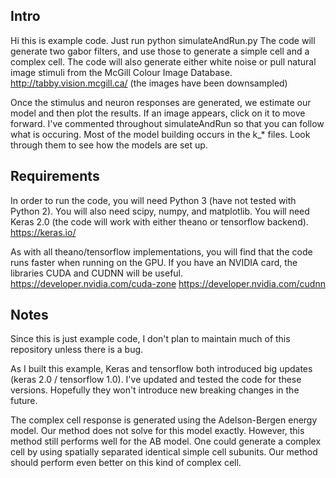 ## Intro
Hi this is example code.
Just run python simulateAndRun.py
The code will generate two gabor filters, and use those to generate a simple cell and a complex cell. 
The code will also generate either white noise or pull natural image stimuli from the McGill Colour Image Database.
http://tabby.vision.mcgill.ca/ (the images have been downsampled)

Once the stimulus and neuron responses are generated, we estimate our model and then plot the results.
If an image appears, click on it to move forward.
I've commented throughout simulateAndRun so that you can follow what is occuring.
Most of the model building occurs in the k_* files. Look through them to see how the models are set up.


## Requirements

In order to run the code, you will need Python 3 (have not tested with Python 2). 
You will also need scipy, numpy, and matplotlib. 
You will need Keras 2.0 (the code will work with either theano or tensorflow backend).
https://keras.io/

As with all theano/tensorflow implementations, you will find that the code runs faster when running on the GPU.
If you have an NVIDIA card, the libraries CUDA and CUDNN will be useful.
https://developer.nvidia.com/cuda-zone
https://developer.nvidia.com/cudnn


## Notes

Since this is just example code, I don't plan to maintain much of this repository unless there is a bug.

As I built this example, Keras and tensorflow both introduced big updates (keras 2.0 / tensorflow 1.0). I've updated and tested the code for these versions.
Hopefully they won't introduce new breaking changes in the future.

The complex cell response is generated using the Adelson-Bergen energy model. Our method does not solve for this model exactly. 
However, this method still performs well for the AB model. One could generate a complex cell by using spatially separated identical simple cell subunits.
Our method should perform even better on this kind of complex cell.

